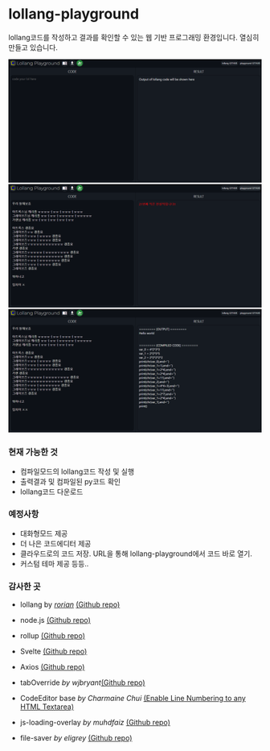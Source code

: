 # lollang-playground
lollang코드를 작성하고 결과를 확인할 수 있는 웹 기반 프로그래밍 환경입니다.
열심히 만들고 있습니다.

![사진1](./readme_img/01.gif)
![사진2](./readme_img/02.gif)
![사진3](./readme_img/03.gif)

### 현재 가능한 것
* 컴파일모드의 lollang코드 작성 및 실행 
* 출력결과 및 컴파일된 py코드 확인
* lollang코드 다운로드

### 예정사항
* 대화형모드 제공
* 더 나은 코드에디터 제공
* 클라우드로의 코드 저장. URL을 통해 lollang-playground에서 코드 바로 열기.
* 커스텀 테마 제공
등등..

### 감사한 곳
* lollang by <i>[rorian](https://github.com/riroan)</i> [(Github repo)](https://github.com/riroan/lollang)

* node.js [(Github repo)](https://github.com/nodejs/node)
* rollup [(Github repo)](https://github.com/rollup/rollup)
* Svelte [(Github repo)](https://github.com/sveltejs/svelte)

* Axios [(Github repo)](https://github.com/axios/axios)
* tabOverride <i>by wjbryant</i>[(Github repo)](https://github.com/wjbryant/taboverride) 
* CodeEditor base <i>by Charmaine Chui</i> [(Enable Line Numbering to any HTML Textarea)](https://medium.com/weekly-webtips/enable-line-numbering-to-any-html-textarea-35e15ea320e2)
* js-loading-overlay <i>by muhdfaiz</i> [(Github repo)](https://github.com/muhdfaiz/js-loading-overlay) 
* file-saver <i>by eligrey</i> [(Github repo)](https://github.com/eligrey/FileSaver.js) 

